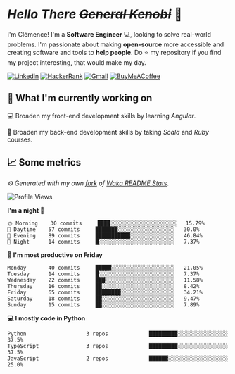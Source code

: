 <!---
chomelc/chomelc is a ✨ special ✨ repository because its `README.md` (this file) appears on your GitHub profile.
You can click the Preview link to take a look at your changes.
--->

# *Hello There ~~General Kenobi~~* :vulcan_salute:

I'm Clémence! I'm a **Software Engineer** :computer:, looking to solve real-world problems. I'm passionate about making **open-source** more accessible and creating software and tools to **help people**. Do :star: my repository if you find my project interesting, that would make my day.

<!-- Badges -->
[![Linkedin](https://img.shields.io/badge/-ClémenceChomel-blue?style=flat&logo=Linkedin&logoColor=white)](https://www.linkedin.com/in/clemencechomel/)
[![HackerRank](https://img.shields.io/badge/-clemence_chomel-islamicgreen?style=flat&logo=HackerRank&logoColor=black)](https://www.hackerrank.com/clemence_chomel?hr_r=1)
[![Gmail](https://img.shields.io/badge/-clemence.chomel-c14438?style=flat&logo=Gmail&logoColor=white)](mailto:clemence.chomel@gmail.com)
[![BuyMeACoffee](https://img.shields.io/badge/-chomelcl-yellow?style=flat&logo=buymeacoffee&logoColor=black)](https://www.buymeacoffee.com/chomelcl)

## :open_file_folder: What I'm currently working on

:computer: Broaden my front-end development skills by learning *Angular*.

:open_book: Broaden my back-end development skills by taking *Scala* and *Ruby* courses.

## :chart_with_upwards_trend: Some metrics

*:gear: Generated with my own [fork](https://github.com/chomelc/waka-readme-stats) of [Waka README Stats](https://github.com/anmol098/waka-readme-stats)*.

<!--START_SECTION:waka-->
![Profile Views](http://img.shields.io/badge/Profile%20Views-154-orange)

**I'm a night 🦉** 

```text
🌞 Morning    30 commits     ████░░░░░░░░░░░░░░░░░░░░░   15.79% 
🌆 Daytime    57 commits     ███████░░░░░░░░░░░░░░░░░░   30.0% 
🌃 Evening    89 commits     ███████████░░░░░░░░░░░░░░   46.84% 
🌙 Night      14 commits     █░░░░░░░░░░░░░░░░░░░░░░░░   7.37%

```
📅 **I'm most productive on Friday** 

```text
Monday       40 commits     █████░░░░░░░░░░░░░░░░░░░░   21.05% 
Tuesday      14 commits     █░░░░░░░░░░░░░░░░░░░░░░░░   7.37% 
Wednesday    22 commits     ███░░░░░░░░░░░░░░░░░░░░░░   11.58% 
Thursday     16 commits     ██░░░░░░░░░░░░░░░░░░░░░░░   8.42% 
Friday       65 commits     ████████░░░░░░░░░░░░░░░░░   34.21% 
Saturday     18 commits     ██░░░░░░░░░░░░░░░░░░░░░░░   9.47% 
Sunday       15 commits     ██░░░░░░░░░░░░░░░░░░░░░░░   7.89%

```


**💻 I mostly code in Python** 

```text
Python                   3 repos             █████████░░░░░░░░░░░░░░░░   37.5% 
TypeScript               3 repos             █████████░░░░░░░░░░░░░░░░   37.5% 
JavaScript               2 repos             ██████░░░░░░░░░░░░░░░░░░░   25.0%

```



<!--END_SECTION:waka-->